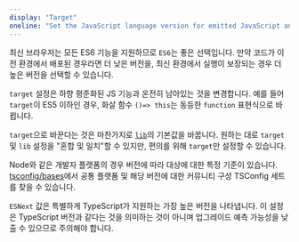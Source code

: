 ```yaml
---
display: "Target"
oneline: "Set the JavaScript language version for emitted JavaScript and include compatible library declarations."
---
```


최신 브라우저는 모든 ES6 기능을 지원하므로 `ES6`는 좋은 선택입니다.
만약 코드가 이전 환경에서 배포된 경우라면 더 낮은 버전을, 최신 환경에서 실행이 보장되는 경우 더 높은 버전을 선택할 수 있습니다.

`target` 설정은 하향 평준화된 JS 기능과 온전히 남아있는 것을 변경합니다.
예를 들어 `target`이 ES5 이하인 경우, 화살 함수 `()=> this`는 동등한 `function` 표현식으로 바뀝니다.

`target`으로 바꾼다는 것은 마찬가지로 [`lib`](#lib)의 기본값을 바꿉니다.
원하는 대로 `target` 및 `lib` 설정을 "혼합 및 일치"할 수 있지만, 편의를 위해 `target`만 설정할 수 있습니다.

Node와 같은 개발자 플랫폼의 경우 버전에 따라 대상에 대한 특정 기준이 있습니다. [tsconfig/bases](https://github.com/tsconfig/bases#centralized-recommendations-for-tsconfig-bases)에서 공통 플랫폼 및 해당 버전에 대한 커뮤니티 구성 TSConfig 세트를 찾을 수 있습니다.

`ESNext` 값은 특별하게 TypeScript가 지원하는 가장 높은 버전을 나타냅니다.
이 설정은 TypeScript 버전과 같다는 것을 의미하는 것이 아니며 업그레이드 예측 가능성을 낮출 수 있으므로 주의해야 합니다.

